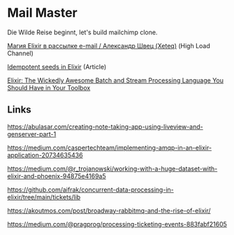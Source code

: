 # Mail Master

Die Wilde Reise beginnt, let's build mailchimp clone. 

[Магия Elixir в рассылке e-mail / Александр Швец (Xeteq)](https://www.youtube.com/watch?v=aovuXqDrtNo) (High Load Channel)

[Idempotent seeds in Elixir](https://bitcrowd.dev/idempotent-seeds-in-elixir/) (Article)

[Elixir: The Wickedly Awesome Batch and Stream Processing Language You Should Have in Your Toolbox](https://www.youtube.com/watch?v=4c6tY0dLni4&t=2s)

## Links

https://abulasar.com/creating-note-taking-app-using-liveview-and-genserver-part-1

https://medium.com/caspertechteam/implementing-amqp-in-an-elixir-application-20734635436

https://medium.com/@r_trojanowski/working-with-a-huge-dataset-with-elixir-and-phoenix-94875e4169a5

https://github.com/aifrak/concurrent-data-processing-in-elixir/tree/main/tickets/lib

https://akoutmos.com/post/broadway-rabbitmq-and-the-rise-of-elixir/

https://medium.com/@pragprog/processing-ticketing-events-883fabf21605
